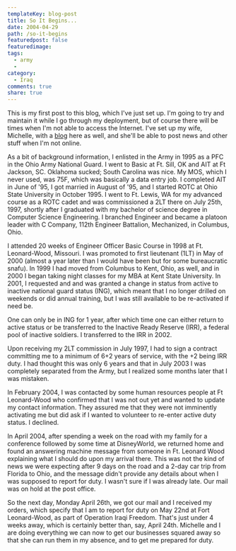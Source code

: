 ```yaml
---
templateKey: blog-post
title: So It Begins...
date: 2004-04-29
path: /so-it-begins
featuredpost: false
featuredimage:
tags:
  - army
  - 
category:
  - Iraq
comments: true
share: true
---
```


This is my first post to this blog, which I've just set up. I'm going to try and maintain it while I go through my deployment, but of course there will be times when I'm not able to access the Internet. I've set up my wife, Michelle, with a [blog](http://armysteve.com/armyspouse) here as well, and she'll be able to post news and other stuff when I'm not online.

As a bit of background information, I enlisted in the Army in 1995 as a PFC in the Ohio Army National Guard. I went to Basic at Ft. Sill, OK and AIT at Ft Jackson, SC. Oklahoma sucked; South Carolina was nice. My MOS, which I never used, was 75F, which was basically a data entry job. I completed AIT in June of '95, I got married in August of '95, and I started ROTC at Ohio State University in October 1995. I went to Ft. Lewis, WA for my advanced course as a ROTC cadet and was commissioned a 2LT there on July 25th, 1997, shortly after I graduated with my bachelor of science degree in Computer Science Engineering. I branched Engineer and became a platoon leader with C Company, 112th Engineer Battalion, Mechanized, in Columbus, Ohio.

I attended 20 weeks of Engineer Officer Basic Course in 1998 at Ft. Leonard-Wood, Missouri. I was promoted to first lieutenant (1LT) in May of 2000 (almost a year later than I would have been but for some bureaucratic snafu). In 1999 I had moved from Columbus to Kent, Ohio, as well, and in 2000 I began taking night classes for my MBA at Kent State University. In 2001, I requested and and was granted a change in status from active to inactive national guard status (ING), which meant that I no longer drilled on weekends or did annual training, but I was still available to be re-activated if need be.

One can only be in ING for 1 year, after which time one can either return to active status or be transferred to the Inactive Ready Reserve (IRR), a federal pool of inactive soldiers. I transferred to the IRR in 2002.

Upon receiving my 2LT commission in July 1997, I had to sign a contract committing me to a minimum of 6+2 years of service, with the +2 being IRR duty. I had thought this was only 6 years and that in July 2003 I was completely separated from the Army, but I realized some months later that I was mistaken.

In February 2004, I was contacted by some human resources people at Ft Leonard-Wood who confirmed that I was not out yet and wanted to update my contact information. They assured me that they were not imminently activating me but did ask if I wanted to volunteer to re-enter active duty status. I declined.

In April 2004, after spending a week on the road with my family for a conference followed by some time at DisneyWorld, we returned home and found an answering machine message from someone in Ft. Leonard Wood explaining what I should do upon my arrival there. This was not the kind of news we were expecting after 9 days on the road and a 2-day car trip from Florida to Ohio, and the message didn't provide any details about when I was supposed to report for duty. I wasn't sure if I was already late. Our mail was on hold at the post office.

So the next day, Monday April 26th, we got our mail and I received my orders, which specify that I am to report for duty on May 22nd at Fort Leonard-Wood, as part of Operation Iraqi Freedom. That's just under 4 weeks away, which is certainly better than, say, April 24th. Michelle and I are doing everything we can now to get our businesses squared away so that she can run them in my absence, and to get me prepared for duty.
